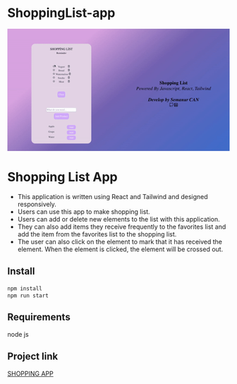 # ShoppingList-app


![shopgif](https://github.com/semanurcancan/Shopping-List-app/raw/master/shopping-list.gif)


# Shopping List App
- This application is written using React and Tailwind and designed responsively.
- Users can use this app to make shopping list.
- Users can add or delete new elements to the list with this application.
- They can also add items they receive frequently to the favorites list and add the item from the favorites list to the shopping list.
- The user can also click on the element to mark that it has received the element. When the element is clicked, the element will be crossed out.


## Install
```javascrıpt
npm install
npm run start

```

## Requirements
node js




## Project link
[SHOPPING APP](https://xox-game-nu.vercel.app/)



